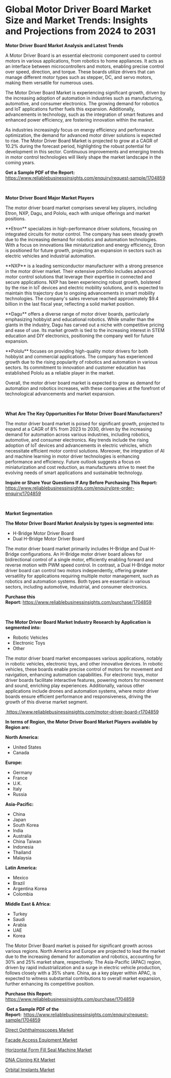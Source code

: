 <p><h1>Global Motor Driver Board Market Size and Market Trends: Insights and Projections from 2024 to 2031</h1></p><p><strong>Motor Driver Board Market Analysis and Latest Trends</strong></p>
<p><p>A Motor Driver Board is an essential electronic component used to control motors in various applications, from robotics to home appliances. It acts as an interface between microcontrollers and motors, enabling precise control over speed, direction, and torque. These boards utilize drivers that can manage different motor types such as stepper, DC, and servo motors, making them versatile for numerous uses.</p><p>The Motor Driver Board Market is experiencing significant growth, driven by the increasing adoption of automation in industries such as manufacturing, automotive, and consumer electronics. The growing demand for robotics and IoT applications further fuels this expansion. Additionally, advancements in technology, such as the integration of smart features and enhanced power efficiency, are fostering innovation within the market. </p><p>As industries increasingly focus on energy efficiency and performance optimization, the demand for advanced motor driver solutions is expected to rise. The Motor Driver Board Market is projected to grow at a CAGR of 10.2% during the forecast period, highlighting the robust potential for development in this sector. Continuous improvements and emerging trends in motor control technologies will likely shape the market landscape in the coming years.</p></p>
<p><strong>Get a Sample PDF of the Report:&nbsp;</strong> <a href="https://www.reliablebusinessinsights.com/enquiry/request-sample/1704859?utm_campaign=1686&utm_medium=2&utm_source=Github&utm_content=ia&utm_term=21102024&utm_id=motor-driver-board">https://www.reliablebusinessinsights.com/enquiry/request-sample/1704859</a></p>
<p>&nbsp;</p>
<p><strong>Motor Driver Board Major Market Players</strong></p>
<p><p>The motor driver board market comprises several key players, including Etron, NXP, Dagu, and Pololu, each with unique offerings and market positions.</p><p>**Etron** specializes in high-performance driver solutions, focusing on integrated circuits for motor control. The company has seen steady growth due to the increasing demand for robotics and automation technologies. With a focus on innovations like miniaturization and energy efficiency, Etron is positioned for future growth, projecting an expansion in sectors such as electric vehicles and industrial automation.</p><p>**NXP** is a leading semiconductor manufacturer with a strong presence in the motor driver market. Their extensive portfolio includes advanced motor control solutions that leverage their expertise in connected and secure applications. NXP has been experiencing robust growth, bolstered by the rise in IoT devices and electric mobility solutions, and is expected to maintain this trajectory due to ongoing advancements in smart mobility technologies. The company's sales revenue reached approximately $9.4 billion in the last fiscal year, reflecting a solid market position.</p><p>**Dagu** offers a diverse range of motor driver boards, particularly emphasizing hobbyist and educational robotics. While smaller than the giants in the industry, Dagu has carved out a niche with competitive pricing and ease of use. Its market growth is tied to the increasing interest in STEM education and DIY electronics, positioning the company well for future expansion.</p><p>**Pololu** focuses on providing high-quality motor drivers for both hobbyist and commercial applications. The company has experienced growth due to the rising popularity of robotics and automation in various sectors. Its commitment to innovation and customer education has established Pololu as a reliable player in the market.</p><p>Overall, the motor driver board market is expected to grow as demand for automation and robotics increases, with these companies at the forefront of technological advancements and market expansion.</p></p>
<p>&nbsp;</p>
<p><strong>What Are The Key Opportunities For Motor Driver Board Manufacturers?</strong></p>
<p><p>The motor driver board market is poised for significant growth, projected to expand at a CAGR of 8% from 2023 to 2030, driven by the increasing demand for automation across various industries, including robotics, automotive, and consumer electronics. Key trends include the rising adoption of IoT devices and advancements in electric vehicles, which necessitate efficient motor control solutions. Moreover, the integration of AI and machine learning in motor driver technologies is enhancing performance and efficiency. Future outlook suggests a focus on miniaturization and cost reduction, as manufacturers strive to meet the evolving needs of smart applications and sustainable technology.</p></p>
<p><strong>Inquire or Share Your Questions If Any Before Purchasing This Report:</strong> <a href="https://www.reliablebusinessinsights.com/enquiry/pre-order-enquiry/1704859?utm_campaign=1686&utm_medium=2&utm_source=Github&utm_content=ia&utm_term=21102024&utm_id=motor-driver-board">https://www.reliablebusinessinsights.com/enquiry/pre-order-enquiry/1704859</a></p>
<p>&nbsp;</p>
<p><strong>Market Segmentation</strong></p>
<p><strong>The Motor Driver Board Market Analysis by types is segmented into:</strong></p>
<p><ul><li>H-Bridge Motor Driver Board</li><li>Dual H-Bridge Motor Driver Board</li></ul></p>
<p><p>The motor driver board market primarily includes H-Bridge and Dual H-Bridge configurations. An H-Bridge motor driver board allows for bidirectional control of a single motor, efficiently enabling forward and reverse motion with PWM speed control. In contrast, a Dual H-Bridge motor driver board can control two motors independently, offering greater versatility for applications requiring multiple motor management, such as robotics and automation systems. Both types are essential in various sectors, including automotive, industrial, and consumer electronics.</p></p>
<p><strong>Purchase this Report:&nbsp;</strong><a href="https://www.reliablebusinessinsights.com/purchase/1704859?utm_campaign=1686&utm_medium=2&utm_source=Github&utm_content=ia&utm_term=21102024&utm_id=motor-driver-board">https://www.reliablebusinessinsights.com/purchase/1704859</a></p>
<p>&nbsp;</p>
<p><strong>The Motor Driver Board Market Industry Research by Application is segmented into:</strong></p>
<p><ul><li>Robotic Vehicles</li><li>Electronic Toys</li><li>Other</li></ul></p>
<p><p>The motor driver board market encompasses various applications, notably in robotic vehicles, electronic toys, and other innovative devices. In robotic vehicles, these boards enable precise control of motors for movement and navigation, enhancing automation capabilities. For electronic toys, motor driver boards facilitate interactive features, powering motors for movement and sound, enriching play experiences. Additionally, various other applications include drones and automation systems, where motor driver boards ensure efficient performance and responsiveness, driving the growth of this diverse market segment.</p></p>
<p><a href="https://www.reliablebusinessinsights.com/motor-driver-board-r1704859?utm_campaign=1686&utm_medium=2&utm_source=Github&utm_content=ia&utm_term=21102024&utm_id=motor-driver-board">&nbsp;https://www.reliablebusinessinsights.com/motor-driver-board-r1704859</a></p>
<p><strong>In terms of Region, the Motor Driver Board Market Players available by Region are:</strong></p>
<p>
    <p> <strong> North America: </strong>
        <ul>
            <li>United States</li>
            <li>Canada</li>
        </ul>
        </p> 
    <p> <strong> Europe: </strong>
        <ul>
            <li>Germany</li>
            <li>France</li>
            <li>U.K.</li>
            <li>Italy</li>
            <li>Russia</li>
        </ul>
        </p> 
    <p> <strong> Asia-Pacific: </strong>
        <ul>
            <li>China</li>
            <li>Japan</li>
            <li>South Korea</li>
            <li>India</li>
            <li>Australia</li>
            <li>China Taiwan</li>
            <li>Indonesia</li>
            <li>Thailand</li>
            <li>Malaysia</li>
        </ul>
        </p> 
    <p> <strong> Latin America: </strong>
        <ul>
            <li>Mexico</li>
            <li>Brazil</li>
            <li>Argentina Korea</li>
            <li>Colombia</li>
        </ul>
        </p> 
    <p> <strong> Middle East & Africa: </strong>
        <ul>
            <li>Turkey</li>
            <li>Saudi</li>
            <li>Arabia</li>
            <li>UAE</li>
            <li>Korea</li>
        </ul>
    </p>
    </p>
<p><p>The Motor Driver Board market is poised for significant growth across various regions. North America and Europe are projected to lead the market due to the increasing demand for automation and robotics, accounting for 30% and 25% market share, respectively. The Asia-Pacific (APAC) region, driven by rapid industrialization and a surge in electric vehicle production, follows closely with a 35% share. China, as a key player within APAC, is expected to witness substantial contributions to overall market expansion, further enhancing its competitive position.</p></p>
<p><strong>Purchase this Report: </strong><a href="https://www.reliablebusinessinsights.com/purchase/1704859?utm_campaign=1686&utm_medium=2&utm_source=Github&utm_content=ia&utm_term=21102024&utm_id=motor-driver-board">https://www.reliablebusinessinsights.com/purchase/1704859</a></p>
<p>&nbsp;<strong>Get a Sample PDF of the Report:&nbsp;&nbsp;</strong><a href="https://www.reliablebusinessinsights.com/enquiry/request-sample/1704859?utm_campaign=1686&utm_medium=2&utm_source=Github&utm_content=ia&utm_term=21102024&utm_id=motor-driver-board">https://www.reliablebusinessinsights.com/enquiry/request-sample/1704859</a></p>
<p><strong></strong></p>
<p><p><a href="https://www.linkedin.com/pulse/global-direct-ophthalmoscopes-market-trends-analysis-cr8je?utm_campaign=1686&utm_medium=2&utm_source=Github&utm_content=ia&utm_term=21102024&utm_id=motor-driver-board">Direct Ophthalmoscopes Market</a></p><p><a href="https://www.linkedin.com/pulse/pioneering-growth-analyzing-global-facade-access-equipment-esvwf?utm_campaign=1686&utm_medium=2&utm_source=Github&utm_content=ia&utm_term=21102024&utm_id=motor-driver-board">Facade Access Equipment Market</a></p><p><a href="https://www.linkedin.com/pulse/horizontal-form-fill-seal-machine-market-size-growth-industry-lbqzf?utm_campaign=1686&utm_medium=2&utm_source=Github&utm_content=ia&utm_term=21102024&utm_id=motor-driver-board">Horizontal Form Fill Seal Machine Market</a></p><p><a href="https://www.linkedin.com/pulse/dna-cloning-kit-market-size-share-analysis-growth-trends-tpfke?utm_campaign=1686&utm_medium=2&utm_source=Github&utm_content=ia&utm_term=21102024&utm_id=motor-driver-board">DNA Cloning Kit Market</a></p><p><a href="https://www.linkedin.com/pulse/pulse-orbital-implants-rhythms-change-market-resonance-2024-2031-gksgc?utm_campaign=1686&utm_medium=2&utm_source=Github&utm_content=ia&utm_term=21102024&utm_id=motor-driver-board">Orbital Implants Market</a></p></p>
